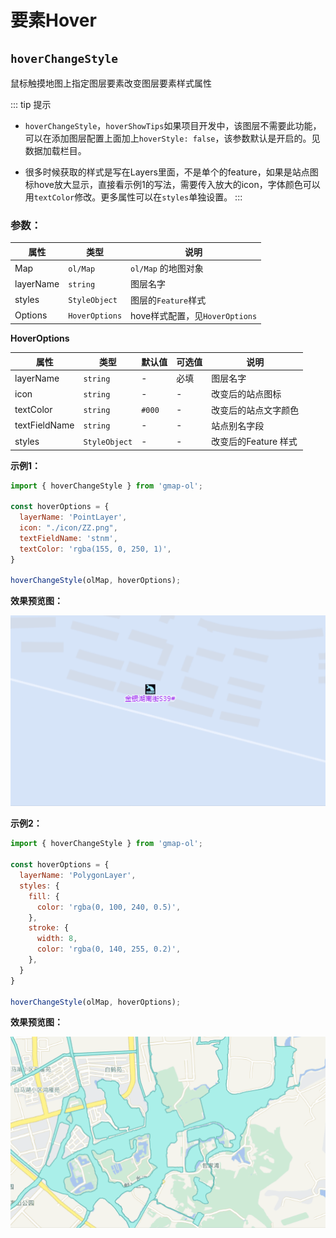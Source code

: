 # 要素Hover

## `hoverChangeStyle`

鼠标触摸地图上指定图层要素改变图层要素样式属性

::: tip 提示

- `hoverChangeStyle`，`hoverShowTips`如果项目开发中，该图层不需要此功能，可以在添加图层配置上面加上`hoverStyle: false`，该参数默认是开启的。见数据加载栏目。

- 很多时候获取的样式是写在Layers里面，不是单个的feature，如果是站点图标hove放大显示，直接看示例1的写法，需要传入放大的icon，字体颜色可以用`textColor`修改。更多属性可以在`styles`单独设置。
:::

### 参数：

| 属性       | 类型            | 说明                           |
| --------- | --------------- | ------------------------------ |
| Map       | `ol/Map`        | `ol/Map` 的地图对象             |
| layerName | `string`        | 图层名字                        |
| styles    | `StyleObject`   | 图层的`Feature`样式             |
| Options   | `HoverOptions`  | hove样式配置，见`HoverOptions`  |



**HoverOptions**

| 属性           | 类型           | 默认值 | 可选值  | 说明                                  |
| -------------- | ----------    | ------ | ------ | ------------------------------------- |
| layerName      | `string`      | -      | 必填   | 图层名字                               |
| icon           | `string`      | -      | -      | 改变后的站点图标                        |
| textColor      | `string`      | `#000` | -      | 改变后的站点文字颜色                    |
| textFieldName  | `string`      | -      | -      | 站点别名字段                           |
| styles         | `StyleObject` | -      | -      | 改变后的Feature 样式                   |


**示例1：**

```js
import { hoverChangeStyle } from 'gmap-ol';

const hoverOptions = {
  layerName: 'PointLayer',
  icon: "./icon/ZZ.png",
  textFieldName: 'stnm',
  textColor: 'rgba(155, 0, 250, 1)',
}

hoverChangeStyle(olMap, hoverOptions);
```

**效果预览图：**

![](/images/hoverChangeStyle.gif)

**示例2：**

```js
import { hoverChangeStyle } from 'gmap-ol';

const hoverOptions = {
  layerName: 'PolygonLayer',
  styles: {
    fill: {
      color: 'rgba(0, 100, 240, 0.5)',
    },
    stroke: {
      width: 8,
      color: 'rgba(0, 140, 255, 0.2)',
    },
  }
}

hoverChangeStyle(olMap, hoverOptions);
```

**效果预览图：**

![](/images/hoverShowTips.gif)